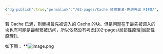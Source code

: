 ```yaml
---
{"dg-publish":true,"permalink":"/02-pages/Cache 替换算法-先进先出 FIFO/","tags":["personal/blog","计算机组成原理"]}
---
```


若 Cache 已满，则替换最先被调入的 Cache 的块。但是问题在于最先被调入的块也有可能是最频繁被访问，所以依然没有考虑[[02-pages/局部性原理\|局部性原理]]。

如下图：
**![image.png](https://yelanyanyu-img-bed.oss-cn-hangzhou.aliyuncs.com/img/blog/2024/09/20240904214921.png)

